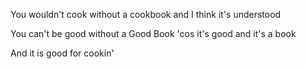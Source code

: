 You wouldn't cook without a cookbook and I think it's understood

You can't be good without a Good Book 'cos it's good and it's a book

And it is good for cookin'